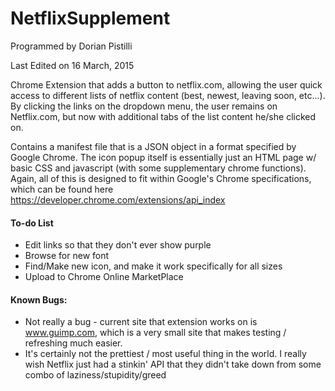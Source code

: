 # NetflixSupplement

Programmed by Dorian Pistilli

Last Edited on 16 March, 2015

Chrome Extension that adds a button to netflix.com, allowing the user quick access to different lists of netflix content (best, newest, leaving soon, etc...). By clicking the links on the dropdown menu, the user remains on Netflix.com, but now with additional tabs of the list content he/she clicked on.

Contains a manifest file that is a JSON object in a format specified by Google Chrome. The icon popup itself is essentially just an HTML page w/ basic CSS and javascript (with some supplementary chrome functions). Again, all of this is designed to fit within Google's Chrome specifications, which can be found here https://developer.chrome.com/extensions/api_index

#### To-do List
- Edit links so that they don't ever show purple
- Browse for new font
- Find/Make new icon, and make it work specifically for all sizes
- Upload to Chrome Online MarketPlace

#### Known Bugs:
- Not really a bug - current site that extension works on is www.guimp.com,
which is a very small site that makes testing / refreshing much easier.
- It's certainly not the prettiest / most useful thing in the world. I really wish Netflix just had a stinkin' API that they didn't take down from some combo of laziness/stupidity/greed
